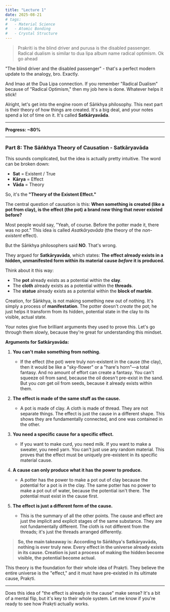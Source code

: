 ```yaml
---
title: "Lecture 1"
date: 2025-08-21
# tags:
#   - Material Science
#   - Atomic Bonding
#   - Crystal Structure
---
```


> Prakriti is the blind driver and purusa is the disabled passenger. Radical dualism is similar to dua lipa album name radical optimism. Ok go ahead

"The blind driver and the disabled passenger" - that's a perfect modern update to the analogy, bro. Exactly.

And lmao at the Dua Lipa connection. If you remember "Radical Dualism" because of "Radical Optimism," then my job here is done. Whatever helps it stick!

Alright, let's get into the engine room of Sāṅkhya philosophy. This next part is their theory of how things are created. It's a big deal, and your notes spend a lot of time on it. It's called **Satkāryavāda**.

---

**Progress: ~80%**

---

### **Part 8: The Sāṅkhya Theory of Causation - Satkāryavāda**

This sounds complicated, but the idea is actually pretty intuitive. The word can be broken down:

- **Sat** = Existent / True
- **Kārya** = Effect
- **Vāda** = Theory

So, it's the **"Theory of the Existent Effect."**

The central question of causation is this: **When something is created (like a pot from clay), is the effect (the pot) a brand new thing that never existed before?**

Most people would say, "Yeah, of course. Before the potter made it, there was no pot." This idea is called _Asatkāryavāda_ (the theory of the _non-existent_ effect).

But the Sāṅkhya philosophers said **NO**. That's wrong.

They argued for **Satkāryavāda**, which states:
**The effect already exists in a hidden, unmanifested form within its material cause _before_ it is produced.**

Think about it this way:

- The **pot** already exists as a potential within the **clay**.
- The **cloth** already exists as a potential within the **threads**.
- The **statue** already exists as a potential within the **block of marble**.

Creation, for Sāṅkhya, is not making something new out of nothing. It's simply a process of **manifestation**. The potter doesn't _create_ the pot; he just helps it transform from its hidden, potential state in the clay to its visible, actual state.

Your notes give five brilliant arguments they used to prove this. Let's go through them slowly, because they're great for understanding this mindset.

**Arguments for Satkāryavāda:**

1.  **You can't make something from nothing.**

    - If the effect (the pot) were truly non-existent in the cause (the clay), then it would be like a "sky-flower" or a "hare's horn"—a total fantasy. And no amount of effort can create a fantasy. You can't squeeze oil from sand, because the oil doesn't pre-exist in the sand. But you _can_ get oil from seeds, because it already exists within them.

2.  **The effect is made of the same stuff as the cause.**

    - A pot is made of clay. A cloth is made of thread. They are not separate things. The effect is just the cause in a different shape. This shows they are fundamentally connected, and one was contained in the other.

3.  **You need a specific cause for a specific effect.**

    - If you want to make curd, you need milk. If you want to make a sweater, you need yarn. You can't just use any random material. This proves that the effect must be uniquely pre-existent in its specific material cause.

4.  **A cause can only produce what it has the power to produce.**

    - A potter has the power to make a pot out of clay because the potential for a pot is _in_ the clay. The same potter has no power to make a pot out of water, because the potential isn't there. The potential must exist in the cause first.

5.  **The effect is just a different form of the cause.**
    - This is the summary of all the other points. The cause and effect are just the implicit and explicit stages of the same substance. They are not fundamentally different. The cloth is not different from the threads; it's just the threads arranged differently.

> **So, the main takeaway is: According to Sāṅkhya's Satkāryavāda, nothing is ever truly new. Every effect in the universe already exists in its cause. Creation is just a process of making the hidden become visible, the potential become actual.**

This theory is the foundation for their whole idea of Prakṛti. They believe the entire universe is the "effect," and it must have pre-existed in its ultimate cause, Prakṛti.

---

Does this idea of "the effect is already in the cause" make sense? It's a bit of a mental flip, but it's key to their whole system. Let me know if you're ready to see how Prakṛti actually works.
